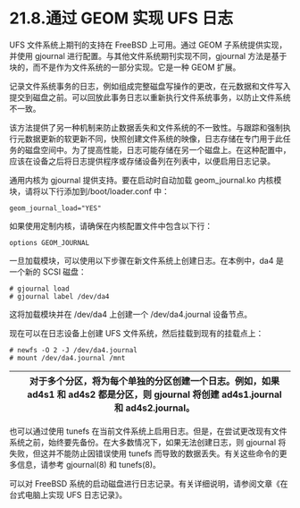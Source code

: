 # 21.8.通过 GEOM 实现 UFS 日志

UFS 文件系统上期刊的支持在 FreeBSD 上可用。通过 GEOM 子系统提供实现，并使用 gjournal 进行配置。与其他文件系统期刊实现不同，gjournal 方法是基于块的，而不是作为文件系统的一部分实现。它是一种 GEOM 扩展。

记录文件系统事务的日志，例如组成完整磁盘写操作的更改，在元数据和文件写入提交到磁盘之前。可以回放此事务日志以重新执行文件系统事务，以防止文件系统不一致。

该方法提供了另一种机制来防止数据丢失和文件系统的不一致性。与跟踪和强制执行元数据更新的软更新不同，快照创建文件系统的映像，日志存储在专门用于此任务的磁盘空间中。为了提高性能，日志可能存储在另一个磁盘上。在这种配置中，应该在设备之后将日志提供程序或存储设备列在列表中，以便启用日志记录。

通用内核为 gjournal 提供支持。要在启动时自动加载 geom_journal.ko 内核模块，请将以下行添加到/boot/loader.conf 中：

```
geom_journal_load="YES"
```

如果使用定制内核，请确保在内核配置文件中包含以下行：

```
options	GEOM_JOURNAL
```

一旦加载模块，可以使用以下步骤在新文件系统上创建日志。在本例中，da4 是一个新的 SCSI 磁盘：

```
# gjournal load
# gjournal label /dev/da4
```

这将加载模块并在 /dev/da4 上创建一个 /dev/da4.journal 设备节点。

现在可以在日志设备上创建 UFS 文件系统，然后挂载到现有的挂载点上：

```
# newfs -O 2 -J /dev/da4.journal
# mount /dev/da4.journal /mnt
```

|  | 对于多个分区，将为每个单独的分区创建一个日志。例如，如果 ad4s1 和 ad4s2 都是分区，则 gjournal 将创建 ad4s1.journal 和 ad4s2.journal。|
| -- | --------------------------------------------------------------------------------------------------------------------------------------- |

也可以通过使用 tunefs 在当前文件系统上启用日志。但是，在尝试更改现有文件系统之前，始终要先备份。在大多数情况下，如果无法创建日志，则 gjournal 将失败，但这并不能防止因错误使用 tunefs 而导致的数据丢失。有关这些命令的更多信息，请参考 gjournal(8) 和 tunefs(8)。

可以对 FreeBSD 系统的启动磁盘进行日志记录。有关详细说明，请参阅文章《在台式电脑上实现 UFS 日志记录》。
